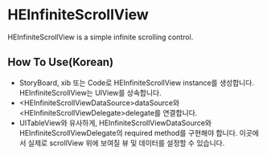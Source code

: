 HEInfiniteScrollView
====================

HEInfiniteScrollView is a simple infinite scrolling control.


## How To Use(Korean)

- StoryBoard, xib 또는 Code로 HEInfiniteScrollView instance를 생성합니다. HEInfiniteScrollView는 UIView를 상속합니다.
- \<HEInfiniteScrollViewDataSource>dataSource와 \<HEInfiniteScrollViewDelegate>delegate를 연결합니다.
- UITableView와 유사하게, HEInfiniteScrollViewDataSource와 HEInfiniteScrollViewDelegate의 required method를 구현해야 합니다. 이곳에서 실제로 scrollView 위에 보여질 뷰 및 데이터를 설정할 수 있습니다.
